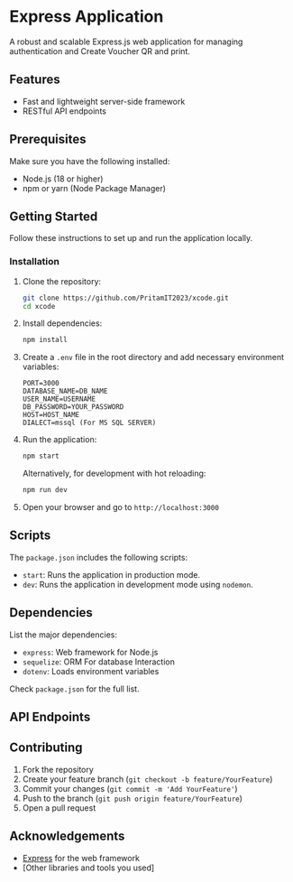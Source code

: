 # Express Application

A robust and scalable Express.js web application for managing authentication and Create Voucher QR and print.

## Features
- Fast and lightweight server-side framework
- RESTful API endpoints

## Prerequisites

Make sure you have the following installed:
- Node.js (18 or higher)
- npm or yarn (Node Package Manager)

## Getting Started

Follow these instructions to set up and run the application locally.

### Installation

1. Clone the repository:
   ```bash
   git clone https://github.com/PritamIT2023/xcode.git
   cd xcode
   ```

2. Install dependencies:
   ```bash
   npm install
   ```

3. Create a `.env` file in the root directory and add necessary environment variables:
   ```plaintext
   PORT=3000
   DATABASE_NAME=DB_NAME
   USER_NAME=USERNAME
   DB_PASSWORD=YOUR_PASSWORD
   HOST=HOST_NAME
   DIALECT=mssql (For MS SQL SERVER)
   ```

4. Run the application:
   ```bash
   npm start
   ```

   Alternatively, for development with hot reloading:
   ```bash
   npm run dev
   ```

5. Open your browser and go to `http://localhost:3000`


## Scripts

The `package.json` includes the following scripts:

- `start`: Runs the application in production mode.
- `dev`: Runs the application in development mode using `nodemon`.

## Dependencies

List the major dependencies:

- `express`: Web framework for Node.js
- `sequelize`: ORM For database Interaction
- `dotenv`: Loads environment variables

Check `package.json` for the full list.

## API Endpoints


## Contributing

1. Fork the repository
2. Create your feature branch (`git checkout -b feature/YourFeature`)
3. Commit your changes (`git commit -m 'Add YourFeature'`)
4. Push to the branch (`git push origin feature/YourFeature`)
5. Open a pull request


## Acknowledgements

- [Express](https://expressjs.com/) for the web framework
- [Other libraries and tools you used]